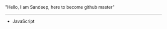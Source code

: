"Hello, I am Sandeep, here to become github master" 
_____________________________________________________
* JavaScript